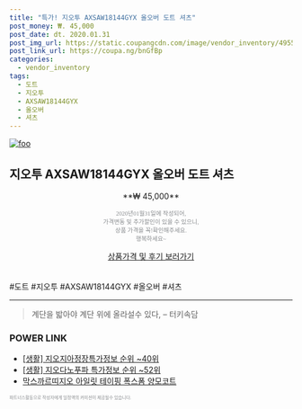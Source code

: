 ```yaml
--- 
title: "특가! 지오투 AXSAW18144GYX 올오버 도트 셔츠" 
post_money: ₩. 45,000 
post_date: dt. 2020.01.31 
post_img_url: https://static.coupangcdn.com/image/vendor_inventory/4955/1462140b9da2b71b587e5f3893c344b778094d191afc5a7fde940f40dfe3.jpg 
post_link_url: https://coupa.ng/bnGfBp 
categories: 
  - vendor_inventory 
tags: 
  - 도트 
  - 지오투 
  - AXSAW18144GYX 
  - 올오버 
  - 셔츠 
--- 
```

[![foo](https://static.coupangcdn.com/image/vendor_inventory/4955/1462140b9da2b71b587e5f3893c344b778094d191afc5a7fde940f40dfe3.jpg)](https://coupa.ng/bnGfBp) 

## 지오투 AXSAW18144GYX 올오버 도트 셔츠 
<p style="text-align: center;">**₩ 45,000**</p> 
<p style="text-align: center;"><span style="color: #898c8f; font-family: Georgia,Times,serif; font-size: 0.75em;">2020년01월31일에 작성되어, <br>가격변동 및 추가할인이 있을 수 있으니,<br> 상품 가격을 꼭!확인해주세요.<br>행복하세요~</span> 
</p>	 
<div markdown="0" style="text-align: center;"><a href="https://coupa.ng/bnGfBp" class="btn btn--success">상품가격 및 후기 보러가기</a></div> 
<br><br> 
  #도트 #지오투 #AXSAW18144GYX #올오버 #셔츠 
<hr> 

> 계단을 밟아야 계단 위에 올라설수 있다, – 터키속담 


### POWER LINK

* <a href="https://blog.naver.com/fasyy4321/221775661287" target="_blank"> [생활] 지오지아정장특가정보 순위 ~40위</a>
* <a href="https://blog.naver.com/sakai111/221776101008" target="_blank"> [생활] 지오다노푸파 특가정보 순위 ~52위</a>
* <a href="https://blog.naver.com/santokki14/221777434806" target="_blank">막스까르띠지오 아일릿 테이핑 폭스폼 양모코트</a>

<span style="color: #898c8f; font-family: Georgia,Times,serif; font-size: 0.55em;">파트너스활동으로 작성자에게 일정액의 커미션이 제공될수 있습니다.</span> 
